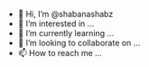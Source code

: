 - 👋 Hi, I’m @shabanashabz
- 👀 I’m interested in ...
- 🌱 I’m currently learning ...
- 💞️ I’m looking to collaborate on ...
- 📫 How to reach me ...

<!---
shabanashabz/shabanashabz is a ✨ special ✨ repository because its `README.md` (this file) appears on your GitHub profile.
You can click the Preview link to take a look at your changes.
--->

